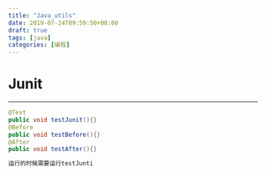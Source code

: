 ```yaml
---
title: "Java_utils"
date: 2019-07-24T09:59:50+08:00
draft: true
tags: [java]
categories: [编程]
---
```


# Junit
---


```java
@Test
public void testJunit(){}
@Before
public void testBefore(){}
@After
public void testAfter(){}

运行的时候需要运行testJunti
```